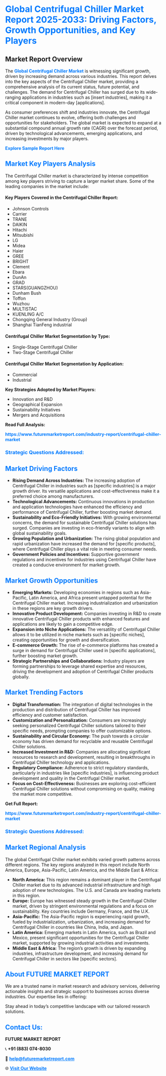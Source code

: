 <h1 style="color: #007BFF;">Global Centrifugal Chiller Market Report 2025-2033: Driving Factors, Growth Opportunities, and Key Players</h1>

<section id="overview">
<h2>Market Report Overview</h2>
<p>The <a href="https://www.futuremarketreport.com/industry-report/centrifugal-chiller-market" style="color: #007BFF; text-decoration: none;"><strong>Global Centrifugal Chiller Market</strong></a> is witnessing significant growth, driven by increasing demand across various industries. This report delves into the key aspects of the Centrifugal Chiller market, providing a comprehensive analysis of its current status, future potential, and challenges. The demand for Centrifugal Chiller has surged due to its wide-ranging applications in industries such as [insert industries], making it a critical component in modern-day [applications].</p>
<p>As consumer preferences shift and industries innovate, the Centrifugal Chiller market continues to evolve, offering both challenges and opportunities for stakeholders. The global market is expected to expand at a substantial compound annual growth rate (CAGR) over the forecast period, driven by technological advancements, emerging applications, and increasing investments by major players.</p>
</section>

<section id="overview">
<p><a href="https://www.futuremarketreport.com/request-sample/reportId=108843" style="color: #007BFF; text-decoration: none;"><strong>Explore Sample Report Here</strong></a></p>
</section>

<section id="key-players">
<h2 style="color: #007BFF;">Market Key Players Analysis</h2>
<p>The Centrifugal Chiller market is characterized by intense competition among key players striving to capture a larger market share. Some of the leading companies in the market include:</p>
<h4>Key Players Covered in the Centrifugal Chiller Report:</h4>
<ul><li>Johnson Controls</li><li>Carrier</li><li>TRANE</li><li>DAIKIN</li><li>Hitachi</li><li>Mitsubishi</li><li>LG</li><li>Midea</li><li>Haier</li><li>GREE</li><li>BRIGHT</li><li>Clement</li><li>Ebara</li><li>DunAn</li><li>GRAD</li><li>STARS(GUANGZHOU)</li><li>Dunham Bush</li><li>Toffon</li><li>Wuzhou</li><li>MULTISTAC</li><li>KUENLING A/C</li><li>Chongqing General Industry (Group)</li><li>Shanghai TianFeng industrial</li></ul>
<h4>Centrifugal Chiller Market Segmentation by Type:</h4>
<ul><li>Single-Stage Centrifugal Chiller</li><li>Two-Stage Centrifugal Chiller</li></ul>

<h4>Centrifugal Chiller Market Segmentation by Application:</h4>
<ul><li>Commercial</li><li>Industrial</li></ul>
<p><strong>Key Strategies Adopted by Market Players:</strong></p>
<ul>
<li>Innovation and R&D</li>
<li>Geographical Expansion</li>
<li>Sustainability Initiatives</li>
<li>Mergers and Acquisitions</li>
</ul>
</section>

<section>
<p><strong>Read Full Analysis: </strong></p><a href="https://www.futuremarketreport.com/industry-report/centrifugal-chiller-market" style="color: #007BFF; text-decoration: none;"><strong>https://www.futuremarketreport.com/industry-report/centrifugal-chiller-market</strong></a>
<h3 style="color: #007BFF;">Strategic Questions Addressed:</h3>
</section>

<section id="driving-factors">
<h2 style="color: #007BFF;">Market Driving Factors</h2>
<ul>
<li><strong>Rising Demand Across Industries:</strong> The increasing adoption of Centrifugal Chiller in industries such as [specific industries] is a major growth driver. Its versatile applications and cost-effectiveness make it a preferred choice among manufacturers.</li>
<li><strong>Technological Advancements:</strong> Continuous innovations in production and application technologies have enhanced the efficiency and performance of Centrifugal Chiller, further boosting market demand.</li>
<li><strong>Sustainability and Eco-Friendly Initiatives:</strong> With growing environmental concerns, the demand for sustainable Centrifugal Chiller solutions has surged. Companies are investing in eco-friendly variants to align with global sustainability goals.</li>
<li><strong>Growing Population and Urbanization:</strong> The rising global population and rapid urbanization have increased the demand for [specific products], where Centrifugal Chiller plays a vital role in meeting consumer needs.</li>
<li><strong>Government Policies and Incentives:</strong> Supportive government regulations and incentives for industries using Centrifugal Chiller have created a conducive environment for market growth.</li>
</ul>
</section>

<section id="growth-opportunities">
<h2 style="color: #007BFF;">Market Growth Opportunities</h2>
<ul>
<li><strong>Emerging Markets:</strong> Developing economies in regions such as Asia-Pacific, Latin America, and Africa present untapped potential for the Centrifugal Chiller market. Increasing industrialization and urbanization in these regions are key growth drivers.</li>
<li><strong>Innovative Product Development:</strong> Companies investing in R&D to create innovative Centrifugal Chiller products with enhanced features and applications are likely to gain a competitive edge.</li>
<li><strong>Expansion into Niche Applications:</strong> The versatility of Centrifugal Chiller allows it to be utilized in niche markets such as [specific niches], creating opportunities for growth and diversification.</li>
<li><strong>E-commerce Growth:</strong> The rise of e-commerce platforms has created a surge in demand for Centrifugal Chiller used in [specific applications], further boosting market growth.</li>
<li><strong>Strategic Partnerships and Collaborations:</strong> Industry players are forming partnerships to leverage shared expertise and resources, driving the development and adoption of Centrifugal Chiller products globally.</li>
</ul>
</section>

<section id="trending-factors">
<h2 style="color: #007BFF;">Market Trending Factors</h2>
<ul>
<li><strong>Digital Transformation:</strong> The integration of digital technologies in the production and distribution of Centrifugal Chiller has improved efficiency and customer satisfaction.</li>
<li><strong>Customization and Personalization:</strong> Consumers are increasingly seeking personalized Centrifugal Chiller solutions tailored to their specific needs, prompting companies to offer customizable options.</li>
<li><strong>Sustainability and Circular Economy:</strong> The push towards a circular economy has driven demand for recyclable and reusable Centrifugal Chiller solutions.</li>
<li><strong>Increased Investment in R&D:</strong> Companies are allocating significant resources to research and development, resulting in breakthroughs in Centrifugal Chiller technology and applications.</li>
<li><strong>Regulatory Compliance:</strong> Adherence to strict regulatory standards, particularly in industries like [specific industries], is influencing product development and quality in the Centrifugal Chiller market.</li>
<li><strong>Focus on Cost-Effectiveness:</strong> Businesses are exploring cost-efficient Centrifugal Chiller solutions without compromising on quality, making the market more competitive.</li>
</ul>
</section>

<section>
<p><strong>Get Full Report: </strong></p><a href="https://www.futuremarketreport.com/industry-report/centrifugal-chiller-market" style="color: #007BFF; text-decoration: none;"><strong>https://www.futuremarketreport.com/industry-report/centrifugal-chiller-market</strong></a>
<h3 style="color: #007BFF;">Strategic Questions Addressed:</h3>
</section>


<section id="regional-analysis">
<h2 style="color: #007BFF;">Market Regional Analysis</h2>
<p>The global Centrifugal Chiller market exhibits varied growth patterns across different regions. The key regions analyzed in this report include North America, Europe, Asia-Pacific, Latin America, and the Middle East & Africa:</p>
<ul>
<li><strong>North America:</strong> This region remains a dominant player in the Centrifugal Chiller market due to its advanced industrial infrastructure and high adoption of new technologies. The U.S. and Canada are leading markets in this region.</li>
<li><strong>Europe:</strong> Europe has witnessed steady growth in the Centrifugal Chiller market, driven by stringent environmental regulations and a focus on sustainability. Key countries include Germany, France, and the U.K.</li>
<li><strong>Asia-Pacific:</strong> The Asia-Pacific region is experiencing rapid growth, fueled by industrialization, urbanization, and increasing demand for Centrifugal Chiller in countries like China, India, and Japan.</li>
<li><strong>Latin America:</strong> Emerging markets in Latin America, such as Brazil and Mexico, present significant opportunities for the Centrifugal Chiller market, supported by growing industrial activities and investments.</li>
<li><strong>Middle East & Africa:</strong> The region’s growth is driven by expanding industries, infrastructure development, and increasing demand for Centrifugal Chiller in sectors like [specific sectors].</li>
</ul>
</section>

<footer>
<h2 style="color: #007BFF;">About FUTURE MARKET REPORT</h2>
<p>We are a trusted name in market research and advisory services, delivering actionable insights and strategic support to businesses across diverse industries. Our expertise lies in offering:</p>

<p>Stay ahead in today’s competitive landscape with our tailored research solutions.</p>

<h2 style="color: #007BFF;">Contact Us:</h2>
<p><strong>FUTURE MARKET REPORT</strong></p>
<p>📞 <strong>+91 (883) 074-8030</strong></p>
<p>📧 <strong><a href="mailto:help@futuremarketreport.com" style="color: #007BFF;">help@futuremarketreport.com</a></strong></p>
<p>🌐 <strong><a href="https://www.futuremarketreport.com/" style="color: #007BFF;">Visit Our Website</a></strong></p>
</footer>